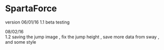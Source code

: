 # SpartaForce
version 
06/01/16
1.1 beta testing 
		
08/02/16		
1.2 saving the jump image , fix the jump height , save more data from sway , and some style 